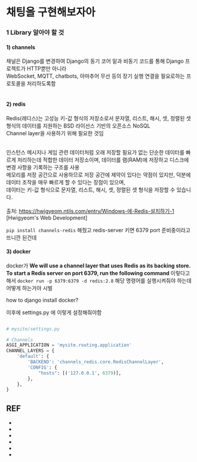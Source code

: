 # 채팅을 구현해보자아
### 1 Library 알아야 할 것
#### 1) channels
채널은 Django를 변경하여 Django의 동기 코어 밑과 비동기 코드를 통해 Django 프로젝트가 HTTP뿐만 아니라 <br/>
WebSocket, MQTT, chatbots, 아마추어 무선 등의 장기 실행 연결을 필요로하는 프로토콜을 처리하도록함<br/><br/>
#### 2) redis
Redis(레디스)는 고성능 키-값 형식의 저장소로서 문자열, 리스트, 해시, 셋, 정렬된 셋 형식의 데이터를 지원하는 BSD 라이선스 기반의 오픈소스 NoSQL<br/>
Channel layer을 사용하기 위해 필요한 것임<br/><br/>

인스턴스 메시지나 게임 관련 데이터처럼 오래 저장할 필요가 없는 단순한 데이터를 빠르게 처리하는데 적합한 데이터 저장소이며, 데이터를 램(RAM)에 저장하고 디스크에 변경 사항을 기록하는 구조를 사용<br/>
메모리를 저장 공간으로 사용하므로 저장 공간에 제약이 있다는 약점이 있지만, 덕분에 데이터 조작을 매우 빠르게 할 수 있다는 장점이 있으며,<br/>
데이터는 키-값 형식으로 문자열, 리스트, 해시, 셋, 정렬된 셋 형식을 저장할 수 있습니다.<br/><br/>
출처: https://hwigyeom.ntils.com/entry/Windows-에-Redis-설치하기-1 [Hwigyeom's Web Development]

`pip install channels-redis` 해줬고 redis-server 키면 6379 port 준비중이라고 뜨니깐 된건데<br/>

#### 3) docker
docker가 <strong> We will use a channel layer that uses Redis as its backing store. To start a Redis server on port 6379, run the following command </strong> 이렇다고 해서
`docker run -p 6379:6379 -d redis:2.8` 해당 명령어를 실행시켜줘야 하는데 어떻게 하는거야 시벌

how to django install docker?


이후에 settings.py 에 이렇게 설정해줘야함
```python

# mysite/settings.py

# Channels
ASGI_APPLICATION = 'mysite.routing.application'
CHANNEL_LAYERS = {
    'default': {
        'BACKEND': 'channels_redis.core.RedisChannelLayer',
        'CONFIG': {
            "hosts": [('127.0.0.1', 6379)],
        },
    },
}
```
## REF
-
-
-
-
-
-

